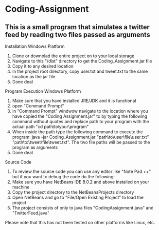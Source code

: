 # Coding-Assignment

## This is a small program that simulates a twitter feed by reading two files passed as arguments

Installation
Windows Platform

1. Clone or downolad the entire project on to your local storage
1. Navigate to this "/dist" directory to get the Coding_Assignment.jar file
1. Copy it to any desired location
1. In the project root directory, copy user.txt and tweet.txt to the same location as the jar file
1. Done deal


Program Execution
Windows Platform

1. Make sure that you have installed JRE/JDK and it is functional
1. open "Command Prompt"
1. In "Command Prompt" windwow navigate to the location where you have copied the "Coding Assignment.jar" to by typing the following command without quotes and replace path to your program with the actual path "cd path\to\your\program\"
1. When inside the path type the following command to execute the program: java -jar Coding_Assignment.jar "path\to\user\file\user.txt" "path\to\tweet\file\tweet.txt". The two file paths will be passed to the program as arguments
1. Done deal

Source Code

1. To review the source code you can use any editor like "Note Pad ++" but if you want to debug the code do the following:
1. Make sure you have NetBeans IDE 8.0.2 and above installed on your machine
1. Copy the project directory to the NetBeansProjects directory
1. Open NetBeans and go to "File/Open Existing Project" to load the project
1. The project consists of only to java files "CodingAssignment.java" and "TwitterFeed.java"


Please note that this has not been tested on other platforms like Linux, etc.

